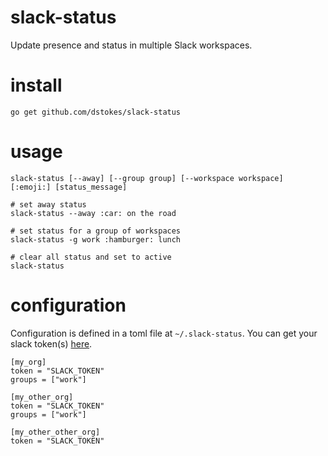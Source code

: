 slack-status
============

Update presence and status in multiple Slack workspaces.

install
=======

```shell
go get github.com/dstokes/slack-status
```

usage
=====

```shell
slack-status [--away] [--group group] [--workspace workspace] [:emoji:] [status_message]
```

```shell
# set away status
slack-status --away :car: on the road

# set status for a group of workspaces
slack-status -g work :hamburger: lunch

# clear all status and set to active
slack-status
```

configuration
=============
Configuration is defined in a toml file at `~/.slack-status`. You can get your slack token(s) [here](https://api.slack.com/custom-integrations/legacy-tokens).

```
[my_org]
token = "SLACK_TOKEN"
groups = ["work"]

[my_other_org]
token = "SLACK_TOKEN"
groups = ["work"]

[my_other_other_org]
token = "SLACK_TOKEN"
```

